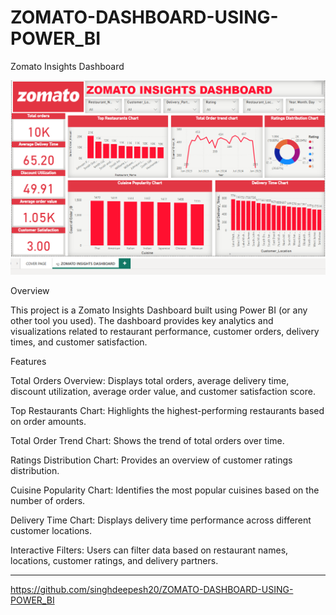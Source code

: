 # ZOMATO-DASHBOARD-USING-POWER_BI

  




Zomato Insights Dashboard

![ZOMATO-DASHBOARD](https://github.com/singhdeepesh20/ZOMATO-DASHBOARD/blob/main/ZOMATO%20PIC.png)

Overview

This project is a Zomato Insights Dashboard built using Power BI (or any other tool you used). The dashboard provides key analytics and visualizations related to restaurant performance, customer orders, delivery times, and customer satisfaction.



Features

Total Orders Overview: Displays total orders, average delivery time, discount utilization, average order value, and customer satisfaction score.

Top Restaurants Chart: Highlights the highest-performing restaurants based on order amounts.

Total Order Trend Chart: Shows the trend of total orders over time.

Ratings Distribution Chart: Provides an overview of customer ratings distribution.

Cuisine Popularity Chart: Identifies the most popular cuisines based on the number of orders.

Delivery Time Chart: Displays delivery time performance across different customer locations.

Interactive Filters: Users can filter data based on restaurant names, locations, customer ratings, and delivery partners.

---
https://github.com/singhdeepesh20/ZOMATO-DASHBOARD-USING-POWER_BI




